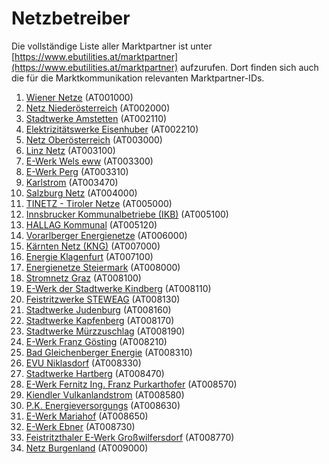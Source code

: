 # Netzbetreiber

Die vollständige Liste aller Marktpartner ist unter [https://www.ebutilities.at/marktpartner](https://www.ebutilities.at/marktpartner) aufzurufen. Dort finden sich auch die für die Marktkommunikation relevanten Marktpartner-IDs.&#x20;

1. [Wiener Netze](wiener-netze.md) (AT001000)
2. [Netz Niederösterreich](netz-niederoesterreich.md) (AT002000)
3. [Stadtwerke Amstetten](stadtwerke-amstetten.md) (AT002110)
4. [Elektrizitätswerke Eisenhuber](elektrizitaetswerke-eisenhuber.md) (AT002210)
5. [Netz Oberösterreich](netz-oberoesterreich.md) (AT003000)
6. [Linz Netz](linz-netz.md) (AT003100)
7. [E-Werk Wels eww](e-werk-wels-eww.md) (AT003300)
8. [E-Werk Perg](e-werk-perg.md) (AT003310)
9. [Karlstrom](karlstrom.md) (AT003470)
10. [Salzburg Netz](salzburg-netz.md) (AT004000)
11. [TINETZ - Tiroler Netze](tinetz-tiroler-netze.md) (AT005000)
12. [Innsbrucker Kommunalbetriebe (IKB)](innsbrucker-kommunalbetriebe-ikb.md) (AT005100)
13. [HALLAG Kommunal](hallag-kommunal.md) (AT005120)
14. [Vorarlberger Energienetze](vorarlberger-energienetze.md) (AT006000)
15. [Kärnten Netz (KNG)](kng-kaernten-netz.md) (AT007000)
16. [Energie Klagenfurt](energie-klagenfurt.md) (AT007100)
17. [Energienetze Steiermark](energienetze-steiermark.md) (AT008000)
18. [Stromnetz Graz](stromnetz-graz.md) (AT008100)
19. [E-Werk der Stadtwerke Kindberg](e-werk-der-stadtwerke-kindberg.md) (AT008110)
20. [Feistritzwerke STEWEAG](feistritzwerke-steweag.md) (AT008130)
21. [Stadtwerke Judenburg](stadtwerke-judenburg.md) (AT008160)
22. [Stadtwerke Kapfenberg](stadtwerke-kapfenberg.md) (AT008170)
23. [Stadtwerke Mürzzuschlag](stadtwerke-muerzzuschlag.md) (AT008190)
24. [E-Werk Franz Gösting](e-werk-franz-goesting.md) (AT008210)
25. [Bad Gleichenberger Energie](elektrizitaetswerk-fernitz-ing.-franz-purkarthofer.md) (AT008310)
26. [EVU Niklasdorf](evu-niklasdorf.md) (AT008330)
27. [Stadtwerke Hartberg](stadtwerke-hartberg.md) (AT008470)
28. [E-Werk Fernitz Ing. Franz Purkarthofer](e-werk-fernitz-ing.-franz-purkarthofer.md) (AT008570)
29. [Kiendler Vulkanlandstrom](kiendler-vulkanlandstrom.md) (AT008580)
30. [P.K. Energieversorgungs](p.k.-energieversorgungs.md) (AT008630)
31. [E-Werk Mariahof](e-werk-mariahof.md) (AT008650)
32. [E-Werk Ebner](e-werk-ebner.md) (AT008730)
33. [Feistritzthaler E-Werk Großwilfersdorf](feistritzthaler-e-werk-grosswilfersdorf.md) (AT008770)
34. [Netz Burgenland](netz-burgenland.md) (AT009000)

